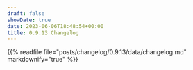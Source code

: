 ```yaml
---
draft: false
showDate: true
date: 2023-06-06T18:48:54+00:00
title: 0.9.13 Changelog
---
```


{{% readfile file="posts/changelog/0.9.13/data/changelog.md" markdownify="true" %}}